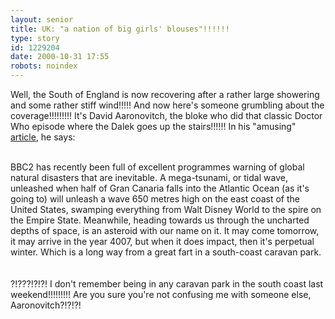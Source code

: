 ```yaml
---
layout: senior
title: UK: "a nation of big girls' blouses"!!!!!!
type: story
id: 1229204
date: 2000-10-31 17:55
robots: noindex
---
```

Well, the South of England is now recovering after a rather large showering and some rather stiff wind!!!!! And now here's someone grumbling about the coverage!!!!!!!!! It's David Aaronovitch, the bloke who did that classic Doctor Who episode where the Dalek goes up the stairs!!!!!! In his "amusing" <a href="http://www.independent.co.uk/argument/Regular_columnists/David_Aaronovitch/aaronovitch311000.shtml">article</a>, he says:<br/> <br/><div class="quote">BBC2 has recently been full of excellent programmes warning of global natural disasters that are inevitable. A mega-tsunami, or tidal wave, unleashed when half of Gran Canaria falls into the Atlantic Ocean (as it's going to) will unleash a wave 650 metres high on the east coast of the United States, swamping everything from Walt Disney World to the spire on the Empire State. Meanwhile, heading towards us through the uncharted depths of space, is an asteroid with our name on it. It may come tomorrow, it may arrive in the year 4007, but when it does impact, then it's perpetual winter. Which is a long way from a great fart in a south-coast caravan park.</div> <br/> <br/>?!???!?!?! I don't remember being in any caravan park in the south coast last weekend!!!!!!!!! Are you sure you're not confusing me with someone else, Aaronovitch?!?!?!